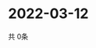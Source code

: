 # 2022-03-12
  共 0条

  <!-- BEGIN -->
  <!-- 最后更新时间Sat Mar 12 2022 11:03:56 GMT+0000 (Coordinated Universal Time) -->
  
  <!-- END -->
  
  